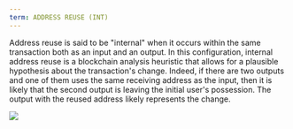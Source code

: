 ```yaml
---
term: ADDRESS REUSE (INT)
---
```


Address reuse is said to be "internal" when it occurs within the same transaction both as an input and an output. In this configuration, internal address reuse is a blockchain analysis heuristic that allows for a plausible hypothesis about the transaction's change. Indeed, if there are two outputs and one of them uses the same receiving address as the input, then it is likely that the second output is leaving the initial user's possession. The output with the reused address likely represents the change.

![](../../dictionnaire/assets/10.png)